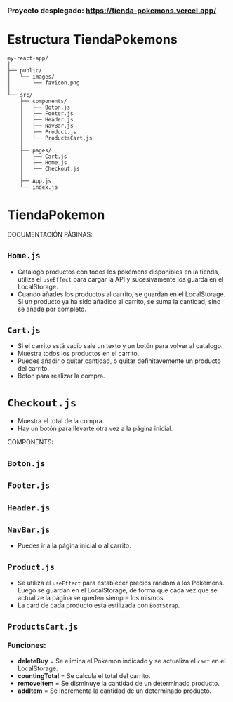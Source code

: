 ### Proyecto desplegado: https://tienda-pokemons.vercel.app/

# Estructura TiendaPokemons
```
my-react-app/
│
├── public/
│   └── images/
│       └── favicon.png
│
└── src/
    ├── components/
    │   ├── Boton.js
    │   ├── Footer.js
    │   ├── Header.js
    │   ├── NavBar.js
    │   ├── Product.js
    │   └── ProductsCart.js
    │ 
    ├── pages/
    │   ├── Cart.js
    │   ├── Home.js
    │   └── Checkout.js
    │
    ├── App.js
    └── index.js
```

# TiendaPokemon 

DOCUMENTACIÓN
PÁGINAS:
## `Home.js` 

 - Catalogo productos con todos los pokémons disponibles en la tienda, utiliza el `useEffect` para cargar la API y sucesivamente los guarda en el LocalStorage.
 - Cuando añades los productos al carrito, se guardan en el LocalStorage. Si un producto ya ha sido añadido al carrito, se suma la cantidad, sino se añade por completo.

 ## `Cart.js`

- Si el carrito está vacío sale un texto y un botón para volver al catalogo.
- Muestra todos los productos en el carrito.
- Puedes añadir o quitar cantidad, o quitar definitavemente un producto del carrito.
- Boton para realizar la compra.

# `Checkout.js`

- Muestra el total de la compra.
- Hay un botón para llevarte otra vez a la página inicial.

COMPONENTS:

## `Boton.js`

## `Footer.js`

## `Header.js`

## `NavBar.js`
- Puedes ir a la página inicial o al carrito.

## `Product.js`
- Se utiliza el `useEffect` para establecer precios random a los Pokemons. Luego se guardan en el LocalStorage, de forma que cada vez que se actualize la página se queden siempre los mismos.
- La card de cada producto está estilizada con `BootStrap`.

## `ProductsCart.js`

### Funciones:
- **deleteBuy** = Se elimina el Pokemon indicado y se actualiza el `cart` en el LocalStorage.
- **countingTotal** = Se calcula el total del carrito.
- **removeItem** = Se disminuye la cantidad de un determinado producto.
- **addItem** = Se incrementa la cantidad de un determinado producto.

